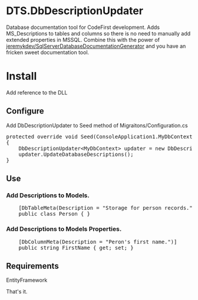 DTS.DbDescriptionUpdater
========================

Database documentation tool for CodeFirst development. Adds MS_Descriptions to tables and columns so there is no need to manually add extended properties in MSSQL. Combine this with the power of 
<a href="https://github.com/jeremykdev/SqlServerDatabaseDocumentationGenerator">jeremykdev/SqlServerDatabaseDocumentationGenerator</a> and you have an fricken sweet documentation tool. 


<h1>Install</h1>
<p>Add reference to the DLL</p>

<h2>Configure</h2>
<p>Add DbDescriptionUpdater to Seed method of Migraitons/Configuration.cs</p>
<pre>
protected override void Seed(ConsoleApplication1.MyDbContext context)
{
    DbDescriptionUpdater&lt;MyDbContext&gt; updater = new DbDescriptionUpdater&lt;MyDbContext&gt;(context);
    updater.UpdateDatabaseDescriptions();
}
</pre>

<h2>Use</h2>
<h3>Add Descriptions to Models.</h3>
<pre>
    [DbTableMeta(Description = "Storage for person records.")]
    public class Person { }
</pre>

<h3>Add Descriptions to Models Properties.</h3>
<pre>
    [DbColumnMeta(Description = "Peron's first name.")]
    public string FirstName { get; set; }
</pre>

<h2>Requirements</h2>
<p>EntityFramework</p>

<p>That's it.</p>
